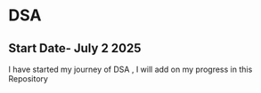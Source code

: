 # DSA
## Start Date- July 2 2025
I have started my journey of DSA , I will add on my progress in this Repository
